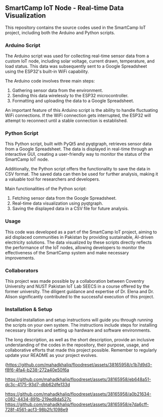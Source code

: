## SmartCamp IoT Node - Real-time Data Visualization

This repository contains the source codes used in the SmartCamp IoT project, including both the Arduino and Python scripts. 

### Arduino Script

The Arduino script was used for collecting real-time sensor data from a custom IoT node, including solar voltage, current drawn, temperature, and load status. This data was subsequently sent to a Google Spreadsheet using the ESP32's built-in WiFi capability. 

The Arduino code involves three main steps:
1. Gathering sensor data from the environment.
2. Sending this data wirelessly to the ESP32 microcontroller.
3. Formatting and uploading the data to a Google Spreadsheet.

An important feature of this Arduino script is the ability to handle fluctuating WiFi connections. If the WiFi connection gets interrupted, the ESP32 will attempt to reconnect until a stable connection is established.

### Python Script

This Python script, built with PyQt5 and pyqtgraph, retrieves sensor data from a Google Spreadsheet. The data is displayed in real-time through an interactive GUI, creating a user-friendly way to monitor the status of the SmartCamp IoT node. 

Additionally, the Python script offers the functionality to save the data in CSV format. The saved data can then be used for further analysis, making it a valuable tool for researchers and developers. 

Main functionalities of the Python script:
1. Fetching sensor data from the Google Spreadsheet.
2. Real-time data visualization using pyqtgraph.
3. Saving the displayed data in a CSV file for future analysis.

### Usage

This code was developed as a part of the SmartCamp IoT project, aiming to aid displaced communities in Pakistan by providing sustainable, AI-driven electricity solutions. The data visualized by these scripts directly reflects the performance of the IoT nodes, allowing developers to monitor the effectiveness of the SmartCamp system and make necessary improvements.

### Collaborators

This project was made possible by a collaboration between Coventry University and NUST Pakistan IoT Lab SEECS in a course offered by the former university. The diligent guidance and expertise of Dr. Elena and Dr. Alison significantly contributed to the successful execution of this project.

### Installation & Setup

Detailed installation and setup instructions will guide you through running the scripts on your own system. The instructions include steps for installing necessary libraries and setting up hardware and software environments.

The long description, as well as the short description, provide an inclusive understanding of the codes in the repository, their purpose, usage, and collaborative efforts that made this project possible. Remember to regularly update your README as your project evolves.


(https://github.com/mahadkhaliq/floodreset/assets/38165958/c1b7d9d3-f8f6-4fa4-b238-272a40e50f6a

https://github.com/mahadkhaliq/floodreset/assets/38165958/eb648a51-dc3c-4175-93d7-dbb62dfe133d

https://github.com/mahadkhaliq/floodreset/assets/38165958/a0b21634-c082-4434-891b-219ed8da527c
https://github.com/mahadkhaliq/floodreset/assets/38165958/e7da6cff-728f-4561-acf3-98b2fc1098e9


